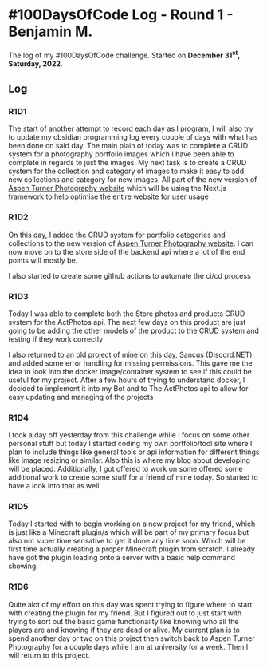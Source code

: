 # #100DaysOfCode Log - Round 1 - Benjamin M.

The log of my #100DaysOfCode challenge. Started on __December 31<sup>st</sup>, Saturday, 2022__.

## Log

### R1D1 
The start of another attempt to record each day as I program, I will also try to update my obsidian programming log every couple of days with what has been done on said day.
The main plain of today was to complete a CRUD system for a photography portfolio images which I have been able to complete in regards to just the images.
My next task is to create a CRUD system for the collection and category of images to make it easy to add new collections and category for new images.
All part of the new version of [Aspen Turner Photography website](https://actphotos.net) which will be using the Next.js framework to help optimise the entire website for user usage

### R1D2

On this day, I added the CRUD system for portfolio categories and collections to the new version of [Aspen Turner Photography website](https://actphotos.net).
I can now move on to the store side of the backend api where a lot of the end points will mostly be.

I also started to create some github actions to automate the ci/cd process

### R1D3

Today I was able to complete both the Store photos and products CRUD system for the ActPhotos api. The next few days on this product are just going to be adding the other models of the product to the CRUD system and testing if they work correctly

I also returned to an old project of mine on this day, Sancus (Discord.NET) and added some error handling for missing permissions.
This gave me the idea to look into the docker image/container system to see if this could be useful for my project. After a few hours of trying to understand docker, I decided to implement it into my Bot and to The ActPhotos api to allow for easy updating and managing of the projects

### R1D4

I took a day off yesterday from this challenge while I focus on some other personal stuff but today I started coding my own portfolio/tool site where I plan to include things like general tools or api information for different things like image resizing or similar. Also this is where my blog about developing will be placed. Additionally, I got offered to work on some offered some additional work to create some stuff for a friend of mine today. So started to have a look into that as well.

### R1D5

Today I started with to begin working on a new project for my friend, which is just like a Minecraft plugin/s which will be part of my primary focus but also not super time sensative to get it done any time soon. Which will be first time actually creating a proper Minecraft plugin from scratch. I already have got the plugin loading onto a server with a basic help command showing.

### R1D6

Quite alot of my effort on this day was spent trying to figure where to start with creating the plugin for my friend. But I figured out to just start with trying to sort out the basic game functionailty like knowing who all the players are and knowing if they are dead or alive. My current plan is to spend another day or two on this project then switch back to Aspen Turner Photography for a couple days while I am at university for a week. Then I will return to this project.
